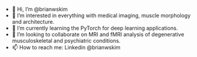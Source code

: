 - 👋 Hi, I’m @brianwskim
- 👀 I’m interested in everything with medical imaging, muscle morphology and architecture.
- 🌱 I’m currently learning the PyTorch for deep learning applications.
- 💞️ I’m looking to collaborate on MRI and fMRI analysis of degenerative musculoskeletal and psychiatric conditions.
- 📫 How to reach me: Linkedin @brianwskim

<!---
brianwskim/brianwskim is a ✨ special ✨ repository because its `README.md` (this file) appears on your GitHub profile.
You can click the Preview link to take a look at your changes.
--->
